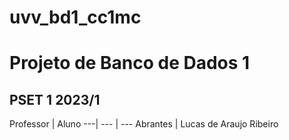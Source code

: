 # **uvv_bd1_cc1mc**
# Projeto de Banco de Dados 1

## PSET 1 2023/1

Professor | Aluno 
---| --- | ---
Abrantes | Lucas de Araujo Ribeiro


